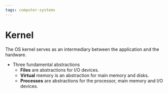 ```yaml
---
tags: computer-systems
---
```


# Kernel

The OS kernel serves as an intermediary between the application and the hardware.

- Three fundamental abstractions
	- **Files** are abstractions for I/O devices.
	- **Virtual** memory is an abstraction for main memory and disks.
	- **Processes** are abstractions for the processor, main memory and I/O devices.